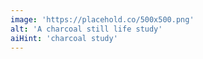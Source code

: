 ```yaml
---
image: 'https://placehold.co/500x500.png'
alt: 'A charcoal still life study'
aiHint: 'charcoal study'
---
```

